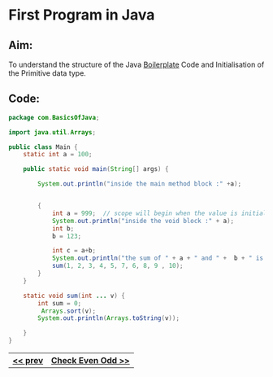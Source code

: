 # First Program in Java

## Aim:
To understand the structure of the Java [Boilerplate](https://en.wikipedia.org/wiki/Boilerplate_code) Code and Initialisation of the Primitive data type.

## Code:

```Java
package com.BasicsOfJava;

import java.util.Arrays;

public class Main {
    static int a = 100;

    public static void main(String[] args) {

        System.out.println("inside the main method block :" +a);


        {
            int a = 999;  // scope will begin when the value is initialised
            System.out.println("inside the void block :" + a);
            int b;
            b = 123;

            int c = a+b;
            System.out.println("the sum of " + a + " and " +  b + " is " + c);
            sum(1, 2, 3, 4, 5, 7, 6, 8, 9 , 10);
        }
    }

    static void sum(int ... v) {
        int sum = 0;
         Arrays.sort(v);
        System.out.println(Arrays.toString(v));

    }
}
```
<table>
	<tr>
		<th><a href="#"> &lt;&lt; prev</a> </th>
		<th><a href="./EvenOdd.md">Check Even Odd &gt;&gt; </a> </th>
   </tr>
<table>
